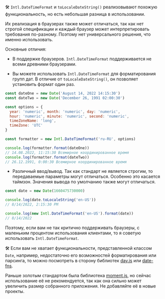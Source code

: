 🛠 `Intl.DateTimeFormat` и `toLocaleDateString()` реализовывают похожую функциональность, но есть небольшая разница в использовании.

Их реализация в браузерах также может отличаться, так как нет строгой спецификации и каждый браузер может интерпретировать требования по-разному. Поэтому нет универсального решения, что именно использовать.

Основные отличия:

- В поддержке браузеров. `Intl.DateTimeFormat` поддерживается не всеми древними браузерами.

- Вы можете использовать `Intl.DateTimeFormat` для форматирования групп дат. В отличие от `toLocaleDateString()`, он позволяет установить формат один раз.

```js
const dateOne = new Date('August 14, 2022 14:15:30')
const dateTwo = new Date('December 26, 1991 02:00:30')

const options = {
  year: 'numeric', month: 'numeric', day: 'numeric',
  hour: 'numeric', minute: 'numeric', second: 'numeric',
  timeZoneName: 'long',
  timeZone: 'UTC'
}

const formatter = new Intl.DateTimeFormat('ru-RU', options)

console.log(formatter.format(dateOne))
// 14.08.2022, 11:15:30 Всемирное координированное время
console.log(formatter.format(dateTwo))
// 26.12.1991, 0:00:30 Всемирное координированное время
```

- Различный ввод/вывод. Так как стандарт не является строгим, то передаваемые параметры могут отличаться. Особенно это касается таймзон. Значения вывода по умолчанию также могут отличаться.

```js
const date = new Date(1660475730000)

console.log(date.toLocaleString('en-US'))
// 8/14/2022, 2:15:30 PM

console.log(new Intl.DateTimeFormat('en-US').format(date))
// 8/14/2022
```

Поэтому, если вам не так критично поддерживать браузеры, с маленьким процентом использования клиентами, то я советую использовать `Intl.DateTimeFormat`.

🛠 Если вам не хватает функциональности, представленной классом `Date`, например, недостаточно его возможностей форматирования или парсинга, то можно посмотреть в сторону библиотек [day.js](https://day.js.org/docs/en) или [date-fns](https://date-fns.org/docs/Getting-Started).

Раньше золотым стандартом была библиотека [moment.js](https://momentjs.com/), но сейчас использование её не рекомендуется, так как она сильно может увеличить размер собранного приложения. Не добавляйте её в новые проекты.
